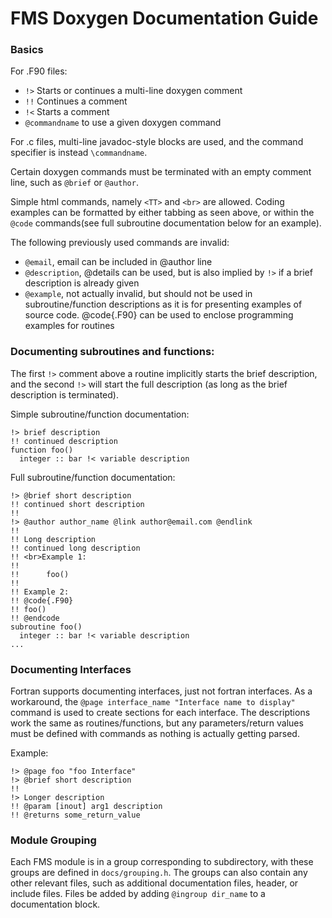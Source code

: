# FMS Doxygen Documentation Guide

### Basics
For .F90 files:
- `!>` Starts or continues a multi-line doxygen comment
- `!!` Continues a comment
- `!<` Starts a comment
- `@commandname` to use a given doxygen command

For .c files, multi-line javadoc-style blocks are used, and the command specifier is instead `\commandname`.

Certain doxygen commands must be terminated with an empty comment line, such as `@brief` or `@author`.

Simple html commands, namely `<TT>` and `<br>` are allowed. Coding examples can be formatted by
either tabbing as seen above, or within the `@code` commands(see full subroutine documentation 
below for an example).

The following previously used commands are invalid:
- `@email`, email can be included in @author line
- `@description`, @details can be used, but is also implied by `!>` if a brief description is already given
- `@example`, not actually invalid, but should not be used in subroutine/function descriptions as it is for presenting examples of source code. @code{.F90} can be used to enclose programming examples for routines

### Documenting subroutines and functions:

The first `!>` comment above a routine implicitly starts the brief description, and the second `!>`
will start the full description (as long as the brief description is terminated).

Simple subroutine/function documentation:

```
!> brief description
!! continued description
function foo()
  integer :: bar !< variable description
```

Full subroutine/function documentation:
```
!> @brief short description
!! continued short description
!!
!> @author author_name @link author@email.com @endlink
!!
!! Long description
!! continued long description
!! <br>Example 1:
!!
!! 		foo()
!!
!! Example 2: 
!! @code{.F90}
!! foo()
!! @endcode
subroutine foo()
  integer :: bar !< variable description
...
```
### Documenting Interfaces
Fortran supports documenting interfaces, just not fortran interfaces. As a workaround, the 
`@page interface_name "Interface name to display"` command is used to create sections for each 
interface. The descriptions work the same as routines/functions, but any parameters/return values
must be defined with commands as nothing is actually getting parsed.

Example:
```
!> @page foo "foo Interface"
!> @brief short description
!!
!> Longer description
!! @param [inout] arg1 description
!! @returns some_return_value
``` 

### Module Grouping
Each FMS module is in a group corresponding to subdirectory, with these groups are defined in
`docs/grouping.h`. The groups can also contain any other relevant files, such as additional
documentation files, header, or include files. Files be added by adding `@ingroup dir_name` to 
a documentation block.
